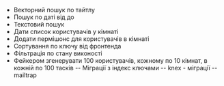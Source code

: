 - Векторний пошук по тайтлу
- Пошук по даті від до
- Текстовий пошук
- Дати список користувачів у кімнаті
- Додати пермішонс для користувачів в кімнаті
- Сортування по ключу від фронтенда
- Фільтрація по стану виконості
- Фейкером згенерувати 100 користувачів, кожному по 10 кімнат, в кожній по 100 тасків
-- Міграції з індекс ключами
-- knex - міграції
-- mailtrap